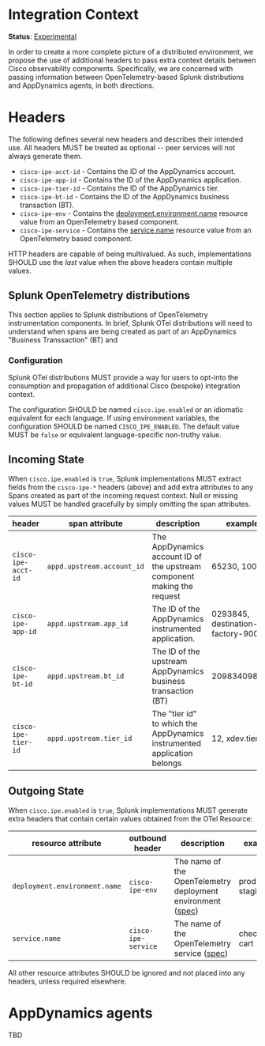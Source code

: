 <!-- markdownlint-configure-file 
{ 
  "MD013": { 
    "tables": false 
  } 
}
-->

# Integration Context

**Status**: [Experimental](../README.md#versioning-and-status-of-the-specification)

In order to create a more complete picture of a distributed environment, we
propose the use of additional headers to pass extra context details between
Cisco observability components. Specifically, we are concerned with passing
information between OpenTelemetry-based Splunk distributions and AppDynamics
agents, in both directions.

# Headers

The following defines several new headers and describes their intended use.
All headers MUST be treated as optional -- peer services will not always
generate them.

* `cisco-ipe-acct-id` - Contains the ID of the AppDynamics account.
* `cisco-ipe-app-id` - Contains the ID of the AppDynamics application.
* `cisco-ipe-tier-id` - Contains the ID of the AppDynamics tier.
* `cisco-ipe-bt-id` - Contains the ID of the AppDynamics business transaction (BT).
* `cisco-ipe-env` - Contains the [deployment.environment.name](https://opentelemetry.io/docs/specs/semconv/attributes-registry/deployment/)
  resource value from an OpenTelemetry based component.
* `cisco-ipe-service` - Contains the [service.name](https://opentelemetry.io/docs/specs/semconv/resource/#service)
 resource value from an OpenTelemetry based component.

HTTP headers are capable of being multivalued. As such, implementations
SHOULD use the _last_ value when the above headers contain multiple values.

## Splunk OpenTelemetry distributions

This section applies to Splunk distributions of OpenTelemetry instrumentation
components. In brief, Splunk OTel distributions will need to understand when 
spans are being created as part of an AppDynamics "Business Transsaction" (BT)
and 

### Configuration

Splunk OTel distributions MUST provide a way for users to opt-into the 
consumption and propagation of additional Cisco (bespoke) integration context.

The configuration SHOULD be named `cisco.ipe.enabled` or an idiomatic
equivalent for each language. If using environment variables, the 
configuration SHOULD be named `CISCO_IPE_ENABLED`. The default value 
MUST be `false` or equivalent language-specific non-truthy value.

## Incoming State

When `cisco.ipe.enabled` is `true`, Splunk implementations MUST
extract fields from the `cisco-ipe-*` headers (above) and add extra
attributes to any Spans created as part of the incoming request context.
Null or missing values MUST be handled gracefully by simply
omitting the span attributes.

| header              | span attribute             | description                                                             | example                           |
|---------------------|----------------------------|-------------------------------------------------------------------------|-----------------------------------|
| `cisco-ipe-acct-id` | `appd.upstream.account_id` | The AppDynamics account ID of the upstream component making the request | 65230, 10018b                     |
| `cisco-ipe-app-id`  | `appd.upstream.app_id`     | The ID of the AppDynamics instrumented application.                     | 0293845, destination-factory-9000 |
| `cisco-ipe-bt-id`   | `appd.upstream.bt_id`      | The ID of the upstream AppDynamics business transaction (BT)            | 209834098273                      |
| `cisco-ipe-tier-id` | `appd.upstream.tier_id`    | The "tier id" to which the AppDynamics instrumented application belongs | 12, xdev.tier9                    |

## Outgoing State

When `cisco.ipe.enabled` is `true`, Splunk implementations MUST
generate extra headers that contain certain values obtained from the
OTel Resource:

| resource attribute            | outbound header     | description                                                        | example             |
|-------------------------------|---------------------|--------------------------------------------------------------------|---------------------|
| `deployment.environment.name` | `cisco-ipe-env`     | The name of the OpenTelemetry deployment environment ([spec](https://github.com/open-telemetry/semantic-conventions/blob/4f77620fe731c10d40f7d50c543d4e5c73a46ebf/docs/attributes-registry/deployment.md#deployment-environment-name)) | production, staging |
| `service.name`                | `cisco-ipe-service` | The name of the OpenTelemetry service ([spec](https://github.com/open-telemetry/semantic-conventions/blob/4f77620fe731c10d40f7d50c543d4e5c73a46ebf/docs/attributes-registry/service.md#service-name))                | checkout, cart      |

All other resource attributes SHOULD be ignored and not placed into
any headers, unless required elsewhere.

# AppDynamics agents

TBD
